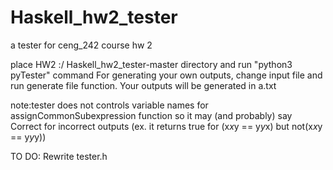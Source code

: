 # Haskell_hw2_tester
a tester for ceng_242 course hw 2

place HW2 :/ Haskell_hw2_tester-master directory and run "python3 pyTester" command
For generating your own outputs, change input file and run generate file function. Your outputs will be generated in a.txt

note:tester does not controls variable  names for assignCommonSubexpression function so it may (and probably) say Correct for incorrect outputs (ex. it returns true for (x*x*y == y*y*x) but not(x*x*y == y*y*y))

TO DO: Rewrite tester.h
